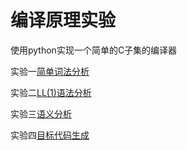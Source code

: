 # 编译原理实验

使用python实现一个简单的C子集的编译器

实验一[简单词法分析](./lexical/)

实验二[LL(1)语法分析](grammar/)

实验三[语义分析](semantic/)

实验四[目标代码生成](instruction/)